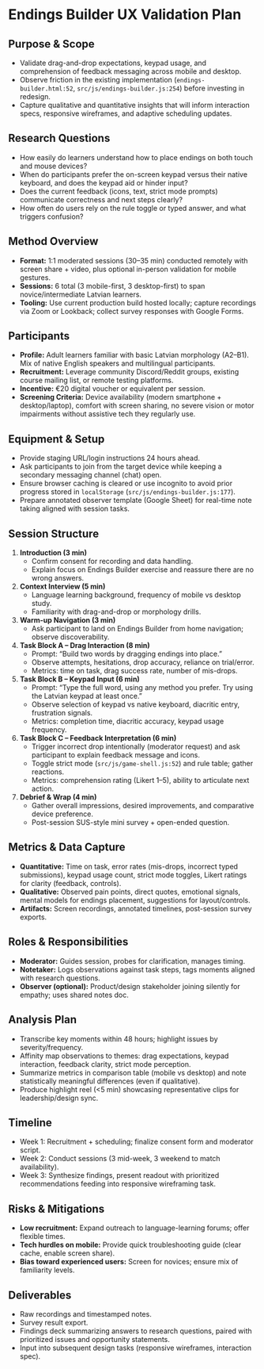 # Endings Builder UX Validation Plan

## Purpose & Scope
- Validate drag-and-drop expectations, keypad usage, and comprehension of feedback messaging across mobile and desktop.
- Observe friction in the existing implementation (`endings-builder.html:52`, `src/js/endings-builder.js:254`) before investing in redesign.
- Capture qualitative and quantitative insights that will inform interaction specs, responsive wireframes, and adaptive scheduling updates.

## Research Questions
- How easily do learners understand how to place endings on both touch and mouse devices?
- When do participants prefer the on-screen keypad versus their native keyboard, and does the keypad aid or hinder input?
- Does the current feedback (icons, text, strict mode prompts) communicate correctness and next steps clearly?
- How often do users rely on the rule toggle or typed answer, and what triggers confusion?

## Method Overview
- **Format:** 1:1 moderated sessions (30–35 min) conducted remotely with screen share + video, plus optional in-person validation for mobile gestures.
- **Sessions:** 6 total (3 mobile-first, 3 desktop-first) to span novice/intermediate Latvian learners.
- **Tooling:** Use current production build hosted locally; capture recordings via Zoom or Lookback; collect survey responses with Google Forms.

## Participants
- **Profile:** Adult learners familiar with basic Latvian morphology (A2–B1). Mix of native English speakers and multilingual participants.
- **Recruitment:** Leverage community Discord/Reddit groups, existing course mailing list, or remote testing platforms.
- **Incentive:** €20 digital voucher or equivalent per session.
- **Screening Criteria:** Device availability (modern smartphone + desktop/laptop), comfort with screen sharing, no severe vision or motor impairments without assistive tech they regularly use.

## Equipment & Setup
- Provide staging URL/login instructions 24 hours ahead.
- Ask participants to join from the target device while keeping a secondary messaging channel (chat) open.
- Ensure browser caching is cleared or use incognito to avoid prior progress stored in `localStorage` (`src/js/endings-builder.js:177`).
- Prepare annotated observer template (Google Sheet) for real-time note taking aligned with session tasks.

## Session Structure
1. **Introduction (3 min)**
   - Confirm consent for recording and data handling.
   - Explain focus on Endings Builder exercise and reassure there are no wrong answers.
2. **Context Interview (5 min)**
   - Language learning background, frequency of mobile vs desktop study.
   - Familiarity with drag-and-drop or morphology drills.
3. **Warm-up Navigation (3 min)**
   - Ask participant to land on Endings Builder from home navigation; observe discoverability.
4. **Task Block A – Drag Interaction (8 min)**
   - Prompt: “Build two words by dragging endings into place.”
   - Observe attempts, hesitations, drop accuracy, reliance on trial/error.
   - Metrics: time on task, drag success rate, number of mis-drops.
5. **Task Block B – Keypad Input (6 min)**
   - Prompt: “Type the full word, using any method you prefer. Try using the Latvian keypad at least once.”
   - Observe selection of keypad vs native keyboard, diacritic entry, frustration signals.
   - Metrics: completion time, diacritic accuracy, keypad usage frequency.
6. **Task Block C – Feedback Interpretation (6 min)**
   - Trigger incorrect drop intentionally (moderator request) and ask participant to explain feedback message and icons.
   - Toggle strict mode (`src/js/game-shell.js:52`) and rule table; gather reactions.
   - Metrics: comprehension rating (Likert 1–5), ability to articulate next action.
7. **Debrief & Wrap (4 min)**
   - Gather overall impressions, desired improvements, and comparative device preference.
   - Post-session SUS-style mini survey + open-ended question.

## Metrics & Data Capture
- **Quantitative:** Time on task, error rates (mis-drops, incorrect typed submissions), keypad usage count, strict mode toggles, Likert ratings for clarity (feedback, controls).
- **Qualitative:** Observed pain points, direct quotes, emotional signals, mental models for endings placement, suggestions for layout/controls.
- **Artifacts:** Screen recordings, annotated timelines, post-session survey exports.

## Roles & Responsibilities
- **Moderator:** Guides session, probes for clarification, manages timing.
- **Notetaker:** Logs observations against task steps, tags moments aligned with research questions.
- **Observer (optional):** Product/design stakeholder joining silently for empathy; uses shared notes doc.

## Analysis Plan
- Transcribe key moments within 48 hours; highlight issues by severity/frequency.
- Affinity map observations to themes: drag expectations, keypad interaction, feedback clarity, strict mode perception.
- Summarize metrics in comparison table (mobile vs desktop) and note statistically meaningful differences (even if qualitative).
- Produce highlight reel (<5 min) showcasing representative clips for leadership/design sync.

## Timeline
- Week 1: Recruitment + scheduling; finalize consent form and moderator script.
- Week 2: Conduct sessions (3 mid-week, 3 weekend to match availability).
- Week 3: Synthesize findings, present readout with prioritized recommendations feeding into responsive wireframing task.

## Risks & Mitigations
- **Low recruitment:** Expand outreach to language-learning forums; offer flexible times.
- **Tech hurdles on mobile:** Provide quick troubleshooting guide (clear cache, enable screen share).
- **Bias toward experienced users:** Screen for novices; ensure mix of familiarity levels.

## Deliverables
- Raw recordings and timestamped notes.
- Survey result export.
- Findings deck summarizing answers to research questions, paired with prioritized issues and opportunity statements.
- Input into subsequent design tasks (responsive wireframes, interaction spec).
